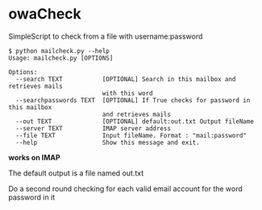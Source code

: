 # owaCheck
SimpleScript to check from a file with username:password 

~~~~
$ python mailcheck.py --help                                                
Usage: mailcheck.py [OPTIONS]

Options:
  --search TEXT           [OPTIONAL] Search in this mailbox and retrieves mails
                          with this word
  --searchpasswords TEXT  [OPTIONAL] If True checks for password in this mailbox
                          and retrieves mails
  --out TEXT              [OPTIONAL] default:out.txt Output fileName 
  --server TEXT           IMAP server address
  --file TEXT             Input fileName. Format : "mail:password"
  --help                  Show this message and exit.                                                                                           
~~~~

**works on IMAP**

The default output is a file named out.txt

Do a second round checking for each valid email account for the word password in it


